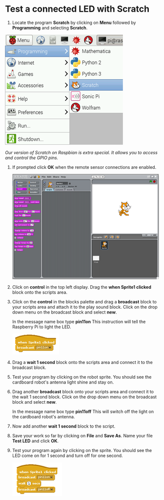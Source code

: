 # Test a connected LED with Scratch

1.  Locate the program **Scratch** by clicking on **Menu** followed by **Programming** and selecting **Scratch**. 

 ![](images/scratch-icon.png)

  *Our version of Scratch on Raspbian is extra special. It allows you to access and control the GPIO pins.* 

1.  If prompted click **OK** when the remote sensor connections are enabled.

    ![](images/Scratch-interface.png "The Scratch Interface")

1.  Click on **control** in the top left display. Drag the **when Sprite1 clicked** block onto the scripts area. 

1. Click on the **control** in the blocks palette and drag a **broadcast** block to your scripts area and attach it to the play sound block. Click on the drop down menu on the broadcast block and select **new**.

    In the message name box type **pin11on** This instruction will tell the Raspberry Pi to light the LED.

    ![](images/pin11on.png "Sending a broadcast message to turn pin 11 on")

1. Drag a **wait 1 second** block onto the scripts area and connect it to the broadcast block.

1. Test your program by clicking on the robot sprite. You should see the cardboard robot's antenna light shine and stay on.

1. Drag another **broadcast** block onto your scripts area and connect it to the wait 1 second block. Click on the drop down menu on the broadcast block and select **new**.

    In the message name box type **pin11off** This will switch off the light on the cardboard robot's antenna.

1. Now add another **wait 1 second** block to the script.

1. Save your work so far by clicking on **File** and **Save As**. Name your file **Test LED** and click **OK**.

1. Test your program again by clicking on the sprite. You should see the LED come on for 1 second and turn off for one second.

    ![](images/pin11off.png "Turn pin 11 off")
